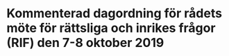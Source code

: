 # Kommenterad dagordning för rådets möte för rättsliga och inrikes frågor (RIF) den 7-8 oktober 2019


